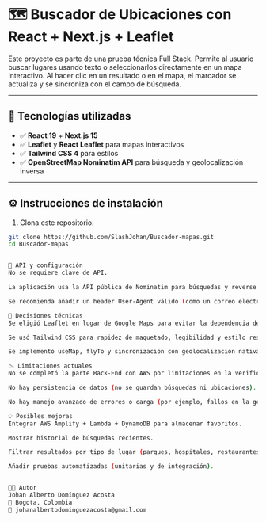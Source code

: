 # 🗺️ Buscador de Ubicaciones con React + Next.js + Leaflet

Este proyecto es parte de una prueba técnica Full Stack. Permite al usuario buscar lugares usando texto o seleccionarlos directamente en un mapa interactivo. Al hacer clic en un resultado o en el mapa, el marcador se actualiza y se sincroniza con el campo de búsqueda.

---

## 🚀 Tecnologías utilizadas

- ✅ **React 19** + **Next.js 15**
- ✅ **Leaflet** y **React Leaflet** para mapas interactivos
- ✅ **Tailwind CSS 4** para estilos
- ✅ **OpenStreetMap Nominatim API** para búsqueda y geolocalización inversa

---

## ⚙️ Instrucciones de instalación

1. Clona este repositorio:

```bash
git clone https://github.com/SlashJohan/Buscador-mapas.git
cd Buscador-mapas


🔑 API y configuración
No se requiere clave de API.

La aplicación usa la API pública de Nominatim para búsquedas y reverse geocoding.

Se recomienda añadir un header User-Agent válido (como un correo electrónico) para cumplir con la política de uso.

📌 Decisiones técnicas
Se eligió Leaflet en lugar de Google Maps para evitar la dependencia de claves API y facilitar la configuración.

Se usó Tailwind CSS para rapidez de maquetado, legibilidad y estilo responsive.

Se implementó useMap, flyTo y sincronización con geolocalización nativa.

📉 Limitaciones actuales
No se completó la parte Back-End con AWS por limitaciones en la verificación de la cuenta.

No hay persistencia de datos (no se guardan búsquedas ni ubicaciones).

No hay manejo avanzado de errores o carga (por ejemplo, fallos en la geolocalización).

💡 Posibles mejoras
Integrar AWS Amplify + Lambda + DynamoDB para almacenar favoritos.

Mostrar historial de búsquedas recientes.

Filtrar resultados por tipo de lugar (parques, hospitales, restaurantes).

Añadir pruebas automatizadas (unitarias y de integración).


👨‍💻 Autor
Johan Alberto Domínguez Acosta
📍 Bogota, Colombia
📧 johanalbertodominguezacosta@gmail.com
